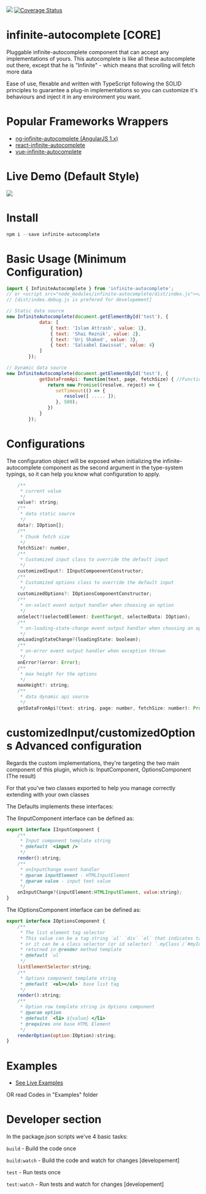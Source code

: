 <a><img src='https://travis-ci.org/Attrash-Islam/infinite-autocomplete.svg?branch=master' /></a>     <a href='https://coveralls.io/github/Attrash-Islam/infinite-autocomplete'><img src='https://coveralls.io/repos/github/Attrash-Islam/infinite-autocomplete/badge.svg' alt='Coverage Status' /></a>


# infinite-autocomplete [CORE]
Pluggable infinite-autocomplete component that can accept any implementations of yours.
This autocomplete is like all these autocomplete out there, except that he is "Infinite" - which means that scrolling will fetch more data

Ease of use, flexable and written with TypeScript following the SOLID principles to guarantee a plug-in implementations so you can customize it's behaviours and inject it in any environment you want. 

# Popular Frameworks Wrappers
- <a href="https://github.com/Attrash-Islam/ng-infinite-autocomplete">ng-infinite-autocomplete (AngularJS 1.x)</a>
- <a href="https://github.com/Attrash-Islam/react-infinite-autocomplete">react-infinite-autocomplete</a>
- <a href="https://github.com/Attrash-Islam/vue-infinite-autocomplete">vue-infinite-autocomplete</a>

# Live Demo (Default Style)

<img src="https://cdn.rawgit.com/Attrash-Islam/assets/749035d3/infi-basic.gif" />


# Install
```js
npm i --save infinite-autocomplete
```

# Basic Usage (Minimum Configuration)
```js
import { InfiniteAutocomplete } from 'infinite-autocomplete';
// or <script src="node_modules/infinite-autocomplete/dist/index.js"></script>
// [dist/index.debug.js is prefered for developement]

// Static data source
new InfiniteAutocomplete(document.getElementById('test'), {
            data: [
                { text: 'Islam Attrash', value: 1},
                { text: 'Shai Reznik', value: 2},
                { text: 'Uri Shaked', value: 3},
                { text: 'Salsabel Eawissat', value: 4}
            ]
        });

// Dynamic data source
new InfiniteAutocomplete(document.getElementById('test'), {
            getDataFromApi: function(text, page, fetchSize) { //Function return a Promise (http resource)
               return new Promise((resolve, reject) => {
                  setTimeout(() => {
                     resolve([ ..... ]);
                  }, 500);
               })
            }
        });
```

# Configurations
The configuration object will be exposed when initializing the infinite-autocomplete component as the second argument in the type-system typings, so it can help you know what configuration to apply.

```js
    /**
     * current value
     */
    value?: string;
    /**
     * data static source
     */
    data?: IOption[];
    /**
     * Chunk fetch size
     */
    fetchSize?: number,
    /**
     * Customized input class to override the default input
     */
    customizedInput?: IInputCompoenentConstructor;
    /**
     * Customized options class to override the default input
     */
    customizedOptions?: IOptionsComponentConstructor;
    /**
     * on-select event output handler when choosing an option
     */
    onSelect?(selectedElement: EventTarget, selectedData: IOption);
    /**
     * on-loading-state-change event output handler when choosing an option
     */
    onLoadingStateChange?(loadingState: boolean);
    /**
     * on-error event output handler when exception thrown
     */
    onError?(error: Error);
    /**
     * max height for the options
     */
    maxHeight?: string;
    /**
     * data dynamic api source
     */
    getDataFromApi?(text: string, page: number, fetchSize: number): Promise<any[]>;
```

# customizedInput/customizedOptions Advanced configuration
Regards the custom implementations, they're targeting the two main component of this plugin, which is: InputComponent, OptionsComponent (The result)

For that you've two classes exported to help you manage correctly extending with your own classes

The Defaults implements these interfaces:

The IInputComponent interface can be defined as:

```js
export interface IInputComponent {
    /**
     * Input component template string
     * @default `<input />`
     */
    render():string;
    /**
     * onInputChange event handler
     * @param inputElement - HTMLInputElement
     * @param value - input text value
     */
    onInputChange?(inputElement:HTMLInputElement, value:string);
}
```

The IOptionsComponent interface can be defined as:

```js
export interface IOptionsComponent {
    /**
     * The list element tag selector
     * This value can be a tag string `ul` `div` `ol` that indicates tag name,
     * or it can be a class selector (or id selector) `.myClass`/`#myId` which is 
     * returned in @render method template
     * @default `ul`
     */
    listElementSelector:string;
    /**
     * Options component template string
     * @default `<ul></ul>` base list tag
     */
    render():string;
    /**
     * Option row template string in Options component
     * @param option
     * @default `<li> ${value} </li>`
     * @requires one base HTML Element
     */
    renderOption(option:IOption):string;
}
```

# Examples
- <a href="https://htmlpreview.github.io/?https://raw.githubusercontent.com/Attrash-Islam/infinite-autocomplete/master/Examples/ES5/Examples.html">
  See Live Examples
</a> OR read Codes in "Examples" folder

# Developer section
In the package.json scripts we've 4 basic tasks:

`build` - Build the code once

`build:watch` - Build the code and watch for changes [developement]

`test` - Run tests once

`test:watch` - Run tests and watch for changes [developement]
